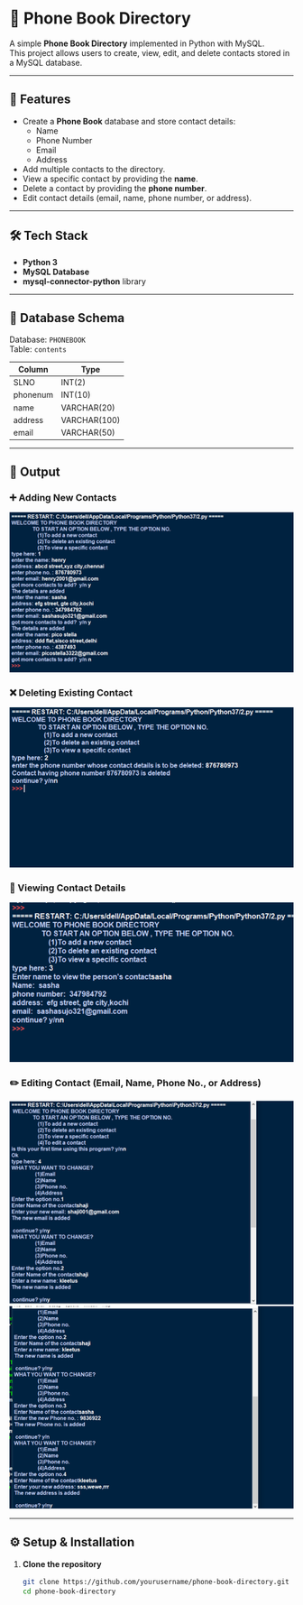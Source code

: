 # 📒 Phone Book Directory

A simple **Phone Book Directory** implemented in Python with MySQL.  
This project allows users to create, view, edit, and delete contacts stored in a MySQL database.

---

## 🚀 Features
- Create a **Phone Book** database and store contact details:
  - Name
  - Phone Number
  - Email
  - Address
- Add multiple contacts to the directory.
- View a specific contact by providing the **name**.
- Delete a contact by providing the **phone number**.
- Edit contact details (email, name, phone number, or address).

---

## 🛠️ Tech Stack
- **Python 3**
- **MySQL Database**
- **mysql-connector-python** library

---

## 📂 Database Schema
Database: `PHONEBOOK`  
Table: `contents`

| Column   | Type          |
|----------|--------------|
| SLNO     | INT(2)       |
| phonenum | INT(10)      |
| name     | VARCHAR(20)  |
| address  | VARCHAR(100) |
| email    | VARCHAR(50)  |

---
## 📸 Output

### ➕ Adding New Contacts
![Adding New Contacts](Picture1.png)

### ❌ Deleting Existing Contact
![Deleting Contact](Picture2.png)

### 👀 Viewing Contact Details
![Viewing Contact](Picture3.png)

### ✏️ Editing Contact (Email, Name, Phone No., or Address)
![Editing Contact 1](Picture4.png)  
![Editing Contact 2](Picture5.png)

---

## ⚙️ Setup & Installation

1. **Clone the repository**
   ```bash
   git clone https://github.com/yourusername/phone-book-directory.git
   cd phone-book-directory
